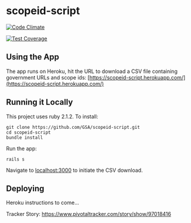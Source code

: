 # scopeid-script

[![Code Climate](https://codeclimate.com/github/GSA/scopeid-script/badges/gpa.svg)](https://codeclimate.com/github/GSA/scopeid-script)

[![Test Coverage](https://codeclimate.com/github/GSA/scopeid-script/badges/coverage.svg)](https://codeclimate.com/github/GSA/scopeid-script/coverage)

## Using the App

The app runs on Heroku, hit the URL to download a CSV file containing government URLs and scope ids:  [https://scopeid-script.herokuapp.com/](https://scopeid-script.herokuapp.com/)

## Running it Locally

This project uses ruby 2.1.2.  To install:

    git clone https://github.com/GSA/scopeid-script.git
    cd scopeid-script
    bundle install

Run the app:

    rails s
    
Navigate to [localhost:3000](localhost:3000) to initiate the CSV download.

## Deploying 

Heroku instructions to come...

Tracker Story:
https://www.pivotaltracker.com/story/show/97018416
